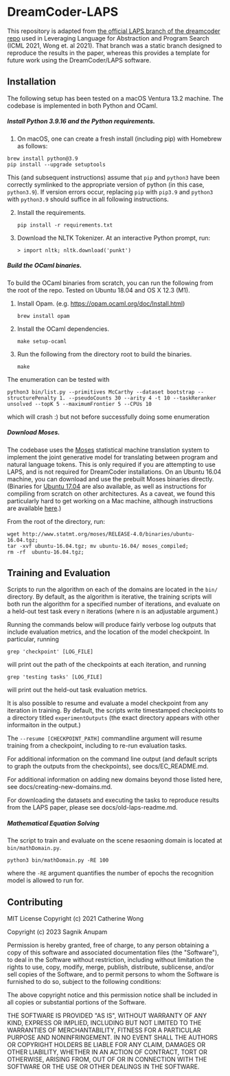# DreamCoder-LAPS

This repository is adapted from [the official LAPS branch of the dreamcoder repo](https://github.com/ellisk42/ec/tree/icml_2021_supplement) used in Leveraging Language for Abstraction and Program Search (ICML 2021, Wong et. al 2021). That branch was a static branch designed to reproduce the results in the paper, whereas this provides a template for future work using the DreamCoder/LAPS software.

## Installation

The following setup has been tested on a macOS Ventura 13.2 machine. The codebase is implemented in both Python and OCaml. 

##### Install Python 3.9.16 and the Python requirements.

1. On macOS, one can create a fresh install (including pip) with Homebrew as follows:

```
brew install python@3.9
pip install --upgrade setuptools
```

This (and subsequent instructions) assume that `pip` and `python3` have been correctly symlinked to the appropriate version of python (in this case, `python3.9`). If version errors occur, replacing `pip` with `pip3.9` and `python3` with `python3.9` should suffice in all following instructions.

2. Install the requirements.
   
   ```
   pip install -r requirements.txt
   ```

3. Download the NLTK Tokenizer. At an interactive Python prompt, run:
   
   ```
   > import nltk; nltk.download('punkt')
   ```

##### Build the OCaml binaries.

To build the OCaml binaries from scratch, you can run the following from the root of the repo. Tested on Ubuntu 18.04 and OS X 12.3 (M1).

1. Install Opam. (e.g. https://opam.ocaml.org/doc/Install.html)
   
   ```
   brew install opam
   ```

2. Install the OCaml dependencies.
   
   ```
   make setup-ocaml
   ```

3. Run the following from the directory root to build the binaries.
   
   ```
   make
   ```

The enumeration can be tested with

```
python3 bin/list.py --primitives McCarthy --dataset bootstrap --structurePenalty 1. --pseudoCounts 30 --arity 4 -t 10 --taskReranker unsolved --topK 5 --maximumFrontier 5 --CPUs 10
```

which will crash :) but not before successfully doing some enumeration

##### Download Moses.

The codebase uses the [Moses](http://www.statmt.org/moses/?n=Moses.Releases) statistical machine translation system to implement the joint generative model for translating between program and natural language tokens. This is only required if you are attempting to use LAPS, and is not required for DreamCoder installations.
On an Ubuntu 16.04 machine, you can download and use the prebuilt Moses binaries directly. (Binaries for [Ubuntu 17.04](http://www.statmt.org/moses/RELEASE-4.0/binaries/) are also available, as well as instructions for compiling from scratch on other architectures. As a caveat, we found this particularly hard to get working on a Mac machine, although instructions are available [here](http://www.statmt.org/moses/?n=Moses.Releases).)

From the root of the directory, run:

```
wget http://www.statmt.org/moses/RELEASE-4.0/binaries/ubuntu-16.04.tgz;
tar -xvf ubuntu-16.04.tgz; mv ubuntu-16.04/ moses_compiled;
rm -rf  ubuntu-16.04.tgz;
```

## Training and Evaluation

Scripts to run the algorithm on each of the domains are located in the `bin/` directory.
By default, as the algorithm is iterative, the training scripts will both run the algorithm for a specified number of iterations, and evaluate on a held-out test task every n iterations (where n is an adjustable argument.)

Running the commands below will produce fairly verbose log outputs that include evaluation metrics, and the location of the model checkpoint. In particular, running

```
grep 'checkpoint' [LOG_FILE]
```

will print out the path of the checkpoints at each iteration, and running

```
grep 'testing tasks' [LOG_FILE]
```

will print out the held-out task evaluation metrics.

It is also possible to resume and evaluate a model checkpoint from any iteration in training. By default, the scripts write timestamped checkpoints to a directory titled `experimentOutputs` (the exact directory appears with other informaiton in the output.)

The ```--resume [CHECKPOINT_PATH]``` commandline argument will resume training from a checkpoint, including to re-run evaluation tasks.

For additional information on the command line output (and default scripts to graph the outputs from the checkpoints), see docs/EC_README.md.

For additional information on adding new domains beyond those listed here, see docs/creating-new-domains.md.

For downloading the datasets and executing the tasks to reproduce results from the LAPS paper, please see docs/old-laps-readme.md.

##### Mathematical Equation Solving

The script to train and evaluate on the scene resaoning domain is located at `bin/mathDomain.py`.

```
python3 bin/mathDomain.py -RE 100
```

where the `-RE` argument quantifies the number of epochs the recognition model is allowed to run for. 

## Contributing

MIT License
Copyright (c) 2021 Catherine Wong

Copyright (c) 2023 Sagnik Anupam

Permission is hereby granted, free of charge, to any person obtaining a copy of this software and associated documentation files (the "Software"), to deal in the Software without restriction, including without limitation the rights to use, copy, modify, merge, publish, distribute, sublicense, and/or sell copies of the Software, and to permit persons to whom the Software is furnished to do so, subject to the following conditions:

The above copyright notice and this permission notice shall be included in all copies or substantial portions of the Software.

THE SOFTWARE IS PROVIDED "AS IS", WITHOUT WARRANTY OF ANY KIND, EXPRESS OR IMPLIED, INCLUDING BUT NOT LIMITED TO THE WARRANTIES OF MERCHANTABILITY, FITNESS FOR A PARTICULAR PURPOSE AND NONINFRINGEMENT. IN NO EVENT SHALL THE AUTHORS OR COPYRIGHT HOLDERS BE LIABLE FOR ANY CLAIM, DAMAGES OR OTHER LIABILITY, WHETHER IN AN ACTION OF CONTRACT, TORT OR OTHERWISE, ARISING FROM, OUT OF OR IN CONNECTION WITH THE SOFTWARE OR THE USE OR OTHER DEALINGS IN THE SOFTWARE.
